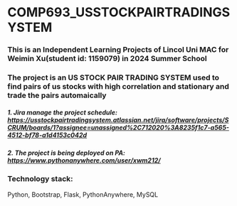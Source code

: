 # COMP693_USSTOCKPAIRTRADINGSYSTEM

### This is an Independent Learning Projects of Lincol Uni MAC for Weimin Xu(student id: 1159079) in 2024 Summer School</br>

### The project is an US STOCK PAIR TRADING SYSTEM used to find pairs of us stocks with high correlation and stationary and trade the pairs automaically

##### 1. Jira manage the project schedule: https://usstockpairtradingsystem.atlassian.net/jira/software/projects/SCRUM/boards/1?assignee=unassigned%2C712020%3A8235f1c7-a565-4512-bf78-a1d4153c042d</br>
##### 2. The project is being deployed on PA: https://www.pythonanywhere.com/user/xwm212/

### Technology stack:</br> 
Python, Bootstrap, Flask, PythonAnywhere, MySQL
